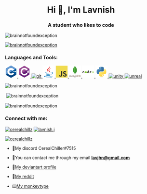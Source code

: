 <h1 align="center">Hi 👋, I'm Lavnish</h1>
<h3 align="center">A student who likes to code</h3>

<p align="left"> <img src="https://komarev.com/ghpvc/?username=brainnotfoundexception&label=Profile%20views&color=0e75b6&style=flat" alt="brainnotfoundexception" /> </p>

<p align="left"> <a href="https://github.com/ryo-ma/github-profile-trophy"><img src="https://github-profile-trophy.vercel.app/?username=brainnotfoundexception&theme=radical" alt="brainnotfoundexception" /></a> </p>


<h3 align="left">Languages and Tools:</h3>
<p align="left"> <a href="https://www.w3schools.com/cpp/" target="_blank" rel="noreferrer"> <img src="https://raw.githubusercontent.com/devicons/devicon/master/icons/cplusplus/cplusplus-original.svg" alt="cplusplus" width="40" height="40"/> </a> <a href="https://www.w3schools.com/cs/" target="_blank" rel="noreferrer"> <img src="https://raw.githubusercontent.com/devicons/devicon/master/icons/csharp/csharp-original.svg" alt="csharp" width="40" height="40"/> </a> <a href="https://git-scm.com/" target="_blank" rel="noreferrer"> <img src="https://www.vectorlogo.zone/logos/git-scm/git-scm-icon.svg" alt="git" width="40" height="40"/> </a> <a href="https://www.java.com" target="_blank" rel="noreferrer"> <img src="https://raw.githubusercontent.com/devicons/devicon/master/icons/java/java-original.svg" alt="java" width="40" height="40"/> </a> <a href="https://developer.mozilla.org/en-US/docs/Web/JavaScript" target="_blank" rel="noreferrer"> <img src="https://raw.githubusercontent.com/devicons/devicon/master/icons/javascript/javascript-original.svg" alt="javascript" width="40" height="40"/> </a> <a href="https://www.mongodb.com/" target="_blank" rel="noreferrer"> <img src="https://raw.githubusercontent.com/devicons/devicon/master/icons/mongodb/mongodb-original-wordmark.svg" alt="mongodb" width="40" height="40"/> </a> <a href="https://nodejs.org" target="_blank" rel="noreferrer"> <img src="https://raw.githubusercontent.com/devicons/devicon/master/icons/nodejs/nodejs-original-wordmark.svg" alt="nodejs" width="40" height="40"/> </a> <a href="https://www.python.org" target="_blank" rel="noreferrer"> <img src="https://raw.githubusercontent.com/devicons/devicon/master/icons/python/python-original.svg" alt="python" width="40" height="40"/> </a> <a href="https://unity.com/" target="_blank" rel="noreferrer"> <img src="https://www.vectorlogo.zone/logos/unity3d/unity3d-icon.svg" alt="unity" width="40" height="40"/> </a> <a href="https://unrealengine.com/" target="_blank" rel="noreferrer"> <img src="https://raw.githubusercontent.com/kenangundogan/fontisto/036b7eca71aab1bef8e6a0518f7329f13ed62f6b/icons/svg/brand/unreal-engine.svg" alt="unreal" width="40" height="40"/> </a> </p>



<p><img align="center" src="https://github-readme-stats.vercel.app/api/top-langs?username=brainnotfoundexception&show_icons=true&theme=radical&locale=en&layout=compact" alt="brainnotfoundexception" /></p>

<p>&nbsp;<img align="center" src="https://github-readme-stats.vercel.app/api?username=brainnotfoundexception&show_icons=true&theme=radical&locale=en" alt="brainnotfoundexception" /></p>

<p><img align="center" src="https://github-readme-streak-stats.herokuapp.com/?user=brainnotfoundexception&theme=radical" alt="brainnotfoundexception" /></p>



<h3 align="left">Connect with me:</h3>
<p align="left">
<a href="https://twitter.com/cerealchillz" target="blank"><img align="center" src="https://raw.githubusercontent.com/rahuldkjain/github-profile-readme-generator/master/src/images/icons/Social/twitter.svg" alt="cerealchillz" height="30" width="40" /></a>
<a href="https://instagram.com/lavnish.j" target="blank"><img align="center" src="https://raw.githubusercontent.com/rahuldkjain/github-profile-readme-generator/master/src/images/icons/Social/instagram.svg" alt="lavnish.j" height="30" width="40" /></a>
</p>
<p align="left"> <a href="https://twitter.com/cerealchillz" target="blank"><img src="https://img.shields.io/twitter/follow/cerealchillz?logo=twitter&style=for-the-badge" alt="cerealchillz" /></a> </p>

- 🤖My discord CerealChiller#7515

- 📧You can contact me through my email **lavjhn@gmail.com**

- 🎨[My deviantart profile](https://www.deviantart.com/cerealchillz)

- 🗿[My reddit](https://www.reddit.com/user/CerealChillz)

- ⌨️[My monkeytype](https://monkeytype.com/profile/wDZJepIFlRU4gXrL36cFlQCGGDI3)
